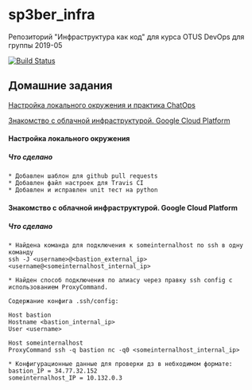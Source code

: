 # sp3ber_infra
Репозиторий "Инфраструктура как код" для курса OTUS DevOps для группы 2019-05

[![Build Status](https://travis-ci.com/otus-devops-2019-05/sp3ber_infra.svg?branch=master)](https://travis-ci.com/otus-devops-2019-05/sp3ber_infra)

## Домашние задания
[Настройка локального окружения и практика ChatOps](#local_settings_chatops)

[Знакомство с облачной инфраструктурой. Google Cloud Platform](#gcp_introduction)

<a name="local_settings_chatops"><h4>Настройка локального окружения</h4></a>
<h5>Что сделано</h3>

    * Добавлен шаблон для github pull requests 
    * Добавлен файл настроек для Travis CI
    * Добавлен и исправлен unit тест на python
    
<a name="#gcp_introduction"><h4>Знакомство с облачной инфраструктурой. Google Cloud Platform</h4></a>
<h5>Что сделано</h3>

    * Найдена команда для подключения к someinternalhost по ssh в одну команду
    ssh -J <username>@<bastion_external_ip> <username@<someinternalhost_internal_ip>
    
    * Найден способ подключения по алиасу через правку ssh config c использованием ProxyCommand.
    
    Содержание конфига .ssh/config:
    
    Host bastion
    Hostname <bastion_internal_ip>
    User <username>
    
    Host someinternalhost
    ProxyCommand ssh -q bastion nc -q0 <someinternalhost_internal_ip>
    
    * Конфигурационные данные для проверки дз в небходимом формате:
    bastion_IP = 34.77.32.152
    someinternalhost_IP = 10.132.0.3

